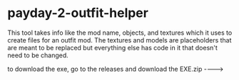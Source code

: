# payday-2-outfit-helper
This tool takes info like the mod name, objects, and textures which it uses to create files for an outfit mod. The textures and models are placeholders that are meant to be replaced but everything else has code in it that doesn't need to be changed. 

to download the exe, go to the releases and download the EXE.zip ---->
